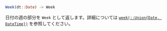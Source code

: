 ```julia
Week(dt::Date) -> Week
```

日付の週の部分を `Week` として返します。詳細については [`week(::Union{Date, DateTime})`](@ref) を参照してください。
